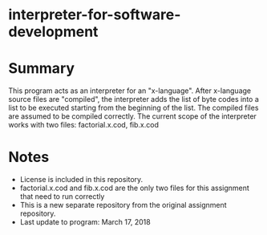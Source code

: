 # interpreter-for-software-development

# Summary
This program acts as an interpreter for an "x-language". After x-language source files are "compiled", the interpreter adds the list of byte codes into a list to be executed starting from the beginning of the list. The compiled files are assumed to be compiled correctly. The current scope of the interpreter works with two files: factorial.x.cod, fib.x.cod

# Notes
* License is included in this repository.
* factorial.x.cod and fib.x.cod are the only two files for this assignment that need to run correctly
* This is a new separate repository from the original assignment repository.
* Last update to program: March 17, 2018
